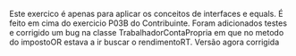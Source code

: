 Este exercico é apenas para aplicar os conceitos de interfaces e equals. 
É feito em cima do exercicio P03B do Contribuinte.
Foram adicionados testes e corrigido um bug na classe TrabalhadorContaPropria em que no metodo do impostoOR estava a ir buscar o rendimentoRT. 
Versão agora corrigida
